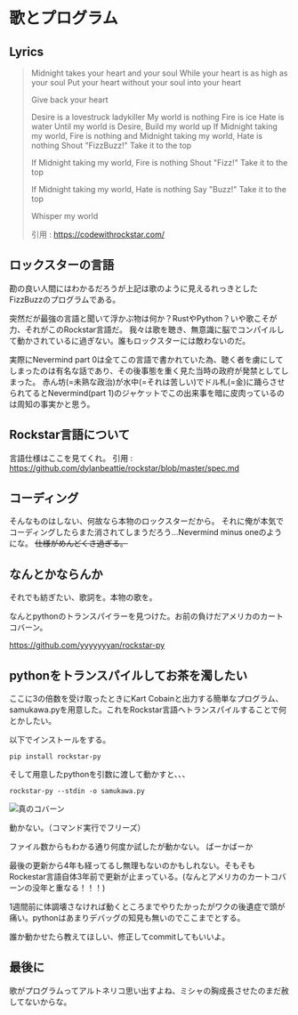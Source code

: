 # 歌とプログラム

## Lyrics
>Midnight takes your heart and your soul
>While your heart is as high as your soul
>Put your heart without your soul into your heart
>
>Give back your heart
>
>
>Desire is a lovestruck ladykiller
>My world is nothing 
>Fire is ice
>Hate is water
>Until my world is Desire,
>Build my world up
>If Midnight taking my world, Fire is nothing and Midnight taking my world, Hate is nothing
>Shout "FizzBuzz!"
>Take it to the top
>
>If Midnight taking my world, Fire is nothing
>Shout "Fizz!"
>Take it to the top
>
>If Midnight taking my world, Hate is nothing
>Say "Buzz!"
>Take it to the top
>
>Whisper my world
>
>引用 : https://codewithrockstar.com/

## ロックスターの言語
勘の良い人間にはわかるだろうが上記は歌のように見えるれっきとしたFizzBuzzのプログラムである。

突然だが最強の言語と聞いて浮かぶ物は何か？RustやPython？いや歌こそが力、それがこのRockstar言語だ。
我々は歌を聴き、無意識に脳でコンパイルして動かされているに過ぎない。誰もロックスターには敵わないのだ。

実際にNevermind part 0は全てこの言語で書かれていた為、聴く者を虜にしてしまったのは有名な話であり、その後事態を重く見た当時の政府が発禁としてしまった。
赤ん坊(=未熟な政治)が水中(=それは苦しい)でドル札(=金)に踊らさせられてるとNevermind(part 1)のジャケットでこの出来事を暗に皮肉っているのは周知の事実かと思う。

## Rockstar言語について
言語仕様はここを見てくれ。
引用 : https://github.com/dylanbeattie/rockstar/blob/master/spec.md


## コーディング
そんなものはしない、何故なら本物のロックスターだから。
それに俺が本気でコーディングしたらまた消されてしまうだろう…Nevermind minus oneのようにな。
~~仕様がめんどくさ過ぎる。~~

## なんとかならんか
それでも紡ぎたい、歌詞を。本物の歌を。

なんとpythonのトランスパイラーを見つけた。お前の負けだアメリカのカートコバーン。


https://github.com/yyyyyyyan/rockstar-py


## pythonをトランスパイルしてお茶を濁したい
ここに3の倍数を受け取ったときにKart Cobainと出力する簡単なプログラム、samukawa.pyを用意した。これをRockstar言語へトランスパイルすることで何とかしたい。

以下でインストールをする。

```pip install rockstar-py```

そして用意したpythonを引数に渡して動かすと、、、

```rockstar-py --stdin -o samukawa.py``` 


![真のコバーン](images/chap-cobain-rockstar/kart.jpg?scale=5)

動かない。（コマンド実行でフリーズ）

ファイル数からもわかる通り何度か試したが動かない。
ばーかばーか

最後の更新から4年も経ってるし無理もないのかもしれない。そもそもRockestar言語自体3年前で更新が止まっている。(なんとアメリカのカートコバーンの没年と重なる！！！)

1週間前に体調壊さなければ動くところまでやりたかったがワクの後遺症で頭が痛い。pythonはあまりデバッグの知見も無いのでここまでとする。

誰か動かせたら教えてほしい、修正してcommitしてもいいよ。

## 最後に
歌がプログラムってアルトネリコ思い出すよね、ミシャの胸成長させたのまだ赦してないからな。

